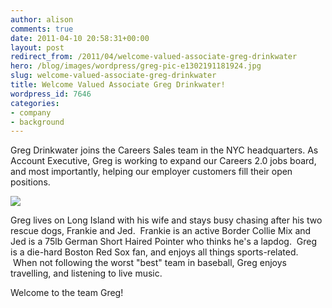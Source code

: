 ```yaml
---
author: alison
comments: true
date: 2011-04-10 20:58:31+00:00
layout: post
redirect_from: /2011/04/welcome-valued-associate-greg-drinkwater
hero: /blog/images/wordpress/greg-pic-e1302191181924.jpg
slug: welcome-valued-associate-greg-drinkwater
title: Welcome Valued Associate Greg Drinkwater!
wordpress_id: 7646
categories:
- company
- background
---
```


Greg Drinkwater joins the Careers Sales team in the NYC headquarters. As Account Executive, Greg is working to expand our Careers 2.0 jobs board, and most importantly, helping our employer customers fill their open positions.

[![](/blog/images/wordpress/greg-pic-e1302191181924.jpg)](/blog/images/wordpress/greg-pic.jpg)

Greg lives on Long Island with his wife and stays busy chasing after his two rescue dogs, Frankie and Jed.  Frankie is an active Border Collie Mix and Jed is a 75lb German Short Haired Pointer who thinks he's a lapdog.  Greg is a die-hard Boston Red Sox fan, and enjoys all things sports-related.  When not following the worst "best" team in baseball, Greg enjoys travelling, and listening to live music.

Welcome to the team Greg!
